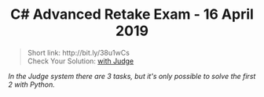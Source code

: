 <h1 align="center">C# Advanced Retake Exam - 16 April 2019</h1>

<blockquote>
    Short link: http://bit.ly/38u1wCs
    <br>
    Check Your Solution: <a href="https://judge.softuni.bg/Contests/Practice/Index/1598#0">with Judge</a>
</blockquote>

<p><i>In the Judge system there are 3 tasks, but it's only possible to solve the first 2 with Python.</i></p>
